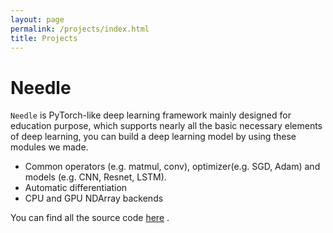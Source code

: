 ```yaml
---
layout: page
permalink: /projects/index.html
title: Projects
---
```


# Needle

`Needle` is  PyTorch-like deep learning framework mainly designed for education purpose, which supports nearly all the basic necessary elements of deep learning, you can build a deep learning model by using these modules we made.

- Common operators (e.g. matmul, conv),  optimizer(e.g. SGD, Adam) and models (e.g. CNN, Resnet, LSTM).
- Automatic differentiation
- CPU and GPU  NDArray backends

You can find all the source code [here](https://drive.google.com/drive/folders/1PkrhmGFAGmbqIJPJw2cMFcS8VtzFeQQt?usp=drive_link) .

